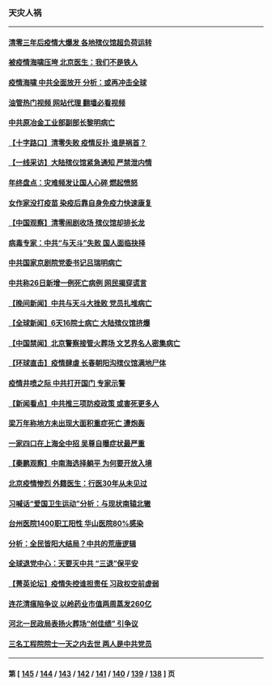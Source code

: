 ### 天灾人祸
---
#### [清零三年后疫情大爆发 各地殡仪馆超负荷运转](../../pages/ncid280/n13892777.md?12280845) 
#### [被疫情海啸压垮 北京医生：我们不是铁人](../../pages/ncid280/n13893026.md?12280845) 
#### [疫情海啸 中共全面放开 分析：或再冲击全球](../../pages/ncid280/n13892971.md?12280845) 
#### [油管热门视频 网站代理 翻墙必看视频](http://138.2.39.72:81/youtube.html?epic-marker?12280845)
#### [中共原冶金工业部副部长黎明病亡](../../pages/ncid280/n13893031.md?12280845) 
#### [【十字路口】清零失败 疫情反扑 谁是祸首？](../../pages/ncid280/n13893035.md?12280845) 
#### [【一线采访】大陆殡仪馆紧急通知 严禁泄内情](../../pages/ncid280/n13892639.md?12280845) 
#### [年终盘点：灾难频发让国人心碎 燃起愤怒](../../pages/ncid280/n13887982.md?12280845) 
#### [女作家没打疫苗 染疫后靠自身免疫力快速康复](../../pages/ncid280/n13892695.md?12280845) 
#### [【中国观察】清零闹剧收场 殡仪馆却排长龙](../../pages/ncid280/n13892669.md?12280845) 
#### [病毒专家：中共“与天斗”失败 国人面临抉择](../../pages/ncid280/n13892769.md?12280845) 
#### [中共国家京剧院党委书记吕瑞明病亡](../../pages/ncid280/n13892785.md?12280845) 
#### [中共称26日新增一例死亡病例 网民揭穿谎言](../../pages/ncid280/n13892655.md?12280845) 
#### [【晚间新闻】中共与天斗大挫败 党员扎堆病亡](../../pages/ncid280/n13892700.md?12280845) 
#### [【全球新闻】6天16院士病亡 大陆殡仪馆挤爆](../../pages/ncid280/n13892699.md?12280845) 
#### [【中国禁闻】北京警察接管火葬场 文艺界名人密集病亡](../../pages/ncid280/n13892291.md?12280845) 
#### [【环球直击】疫情肆虐 长春朝阳沟殡仪馆满地尸体](../../pages/ncid280/n13892287.md?12280845) 
#### [疫情井喷之际 中共打开国门 专家示警](../../pages/ncid280/n13892502.md?12280845) 
#### [【新闻看点】中共推三项防疫政策 或害死更多人](../../pages/ncid280/n13892336.md?12280845) 
#### [梁万年称地方未出现大面积重症死亡 遭炮轰](../../pages/ncid280/n13892395.md?12280845) 
#### [一家四口在上海全中招 吴尊自曝症状最严重](../../pages/ncid280/n13892321.md?12280845) 
#### [【秦鹏观察】中南海选择躺平 为何要开放入境](../../pages/ncid280/n13890092.md?12280845) 
#### [北京疫情惨烈 外籍医生：行医30年从未见过](../../pages/ncid280/n13892279.md?12280845) 
#### [习喊话“爱国卫生运动”分析：与现状南辕北辙](../../pages/ncid280/n13892208.md?12280845) 
#### [台州医院1400职工阳性 华山医院80%感染](../../pages/ncid280/n13892296.md?12280845) 
#### [分析：全民皆阳大结局？中共的荒唐逻辑](../../pages/ncid280/n13891887.md?12280845) 
#### [全球退党中心：天要灭中共 “三退”保平安](../../pages/ncid280/n13892308.md?12280845) 
#### [【菁英论坛】疫情失控谁担责任 习政权空前虚弱](../../pages/ncid280/n13892293.md?12280845) 
#### [连花清瘟陷争议 以岭药业市值两周蒸发260亿](../../pages/ncid280/n13892219.md?12280845) 
#### [河北一民政局表扬火葬场“创佳绩” 引争议](../../pages/ncid280/n13892283.md?12280845) 
#### [三名工程院院士一天之内去世 两人是中共党员](../../pages/ncid280/n13892031.md?12280845) 

---
#### 第 [ [145](./145.md?12280845) / [144](./144.md?12280845) / [143](./143.md?12280845) / [142](./142.md?12280845) / [141](./141.md?12280845) / [140](./140.md?12280845) / [139](./139.md?12280845) / [138](./138.md?12280845) ] 页

